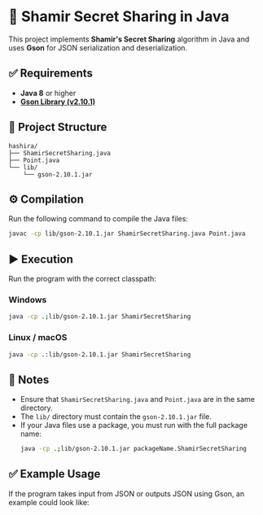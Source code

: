 
# 🔐 Shamir Secret Sharing in Java

This project implements **Shamir's Secret Sharing** algorithm in Java and uses **Gson** for JSON serialization and deserialization.

## ✅ Requirements
- **Java 8** or higher
- [**Gson Library (v2.10.1)**](https://github.com/google/gson)

## 📂 Project Structure
```
hashira/
├── ShamirSecretSharing.java
├── Point.java
└── lib/
    └── gson-2.10.1.jar
```

## ⚙️ Compilation
Run the following command to compile the Java files:

```bash
javac -cp lib/gson-2.10.1.jar ShamirSecretSharing.java Point.java
```

## ▶️ Execution
Run the program with the correct classpath:

### Windows
```bash
java -cp .;lib/gson-2.10.1.jar ShamirSecretSharing
```

### Linux / macOS
```bash
java -cp .:lib/gson-2.10.1.jar ShamirSecretSharing
```

## 📝 Notes
- Ensure that `ShamirSecretSharing.java` and `Point.java` are in the same directory.
- The `lib/` directory must contain the `gson-2.10.1.jar` file.
- If your Java files use a package, you must run with the full package name:
  ```bash
  java -cp .;lib/gson-2.10.1.jar packageName.ShamirSecretSharing
  ```

## ✅ Example Usage
If the program takes input from JSON or outputs JSON using Gson, an example could look like:

